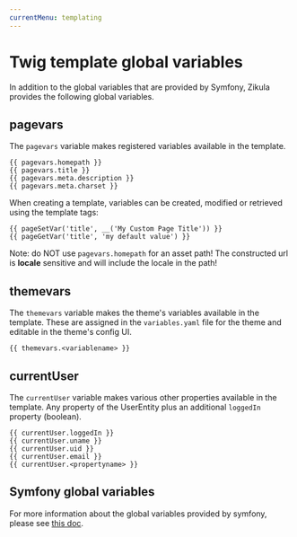 ```yaml
---
currentMenu: templating
---
```

# Twig template global variables

In addition to the global variables that are provided by Symfony, Zikula provides the following global variables.

## pagevars

The `pagevars` variable makes registered variables available in the template.

```twig
{{ pagevars.homepath }}
{{ pagevars.title }}
{{ pagevars.meta.description }}
{{ pagevars.meta.charset }}
```

When creating a template, variables can be created, modified or retrieved using the template tags:

```twig
{{ pageSetVar('title', __('My Custom Page Title')) }}
{{ pageGetVar('title', 'my default value') }}
```

Note: do NOT use `pagevars.homepath` for an asset path! The constructed url is **locale** sensitive and will include the
locale in the path!

## themevars

The `themevars` variable makes the theme's variables available in the template. These are assigned in the
`variables.yaml` file for the theme and editable in the theme's config UI.

```twig
{{ themevars.<variablename> }}
```

## currentUser

The `currentUser` variable makes various other properties available in the template. Any property of the UserEntity
plus an additional `loggedIn` property (boolean).

```twig
{{ currentUser.loggedIn }}
{{ currentUser.uname }}
{{ currentUser.uid }}
{{ currentUser.email }}
{{ currentUser.<propertyname> }}
```

## Symfony global variables

For more information about the global variables provided by symfony, please see [this doc](https://symfony.com/doc/current/templates.html#the-app-global-variable).
